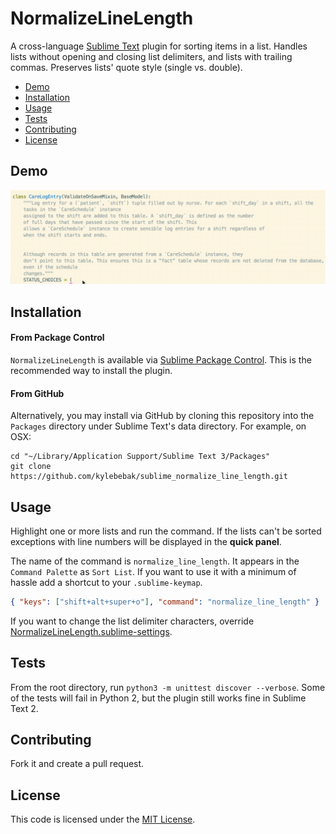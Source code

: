 # NormalizeLineLength
A cross-language [Sublime Text](http://www.sublimetext.com/) plugin for sorting items in a list. Handles lists without opening and closing list delimiters, and lists with trailing commas. Preserves lists' quote style (single vs. double).

- [Demo](#demo)
- [Installation](#installation)
- [Usage](#usage)
- [Tests](#tests)
- [Contributing](#contributing)
- [License](#license)


## Demo
![](https://github.com/kylebebak/sublime_normalize_line_length/blob/master/demo/normalize.gif)


## Installation

#### From Package Control
`NormalizeLineLength` is available via [Sublime Package Control](https://sublime.wbond.net/packages/NormalizeLineLength). This is the recommended way to install the plugin.

#### From GitHub
Alternatively, you may install via GitHub by cloning this repository into the `Packages`
directory under Sublime Text's data directory. For example, on OSX:

```
cd "~/Library/Application Support/Sublime Text 3/Packages"
git clone https://github.com/kylebebak/sublime_normalize_line_length.git
```


## Usage
Highlight one or more lists and run the command. If the lists can't be sorted exceptions with line numbers will be displayed in the __quick panel__.

The name of the command is `normalize_line_length`. It appears in the `Command Palette` as `Sort List`. If you want to use it with a minimum of hassle add a shortcut to your `.sublime-keymap`.

```json
{ "keys": ["shift+alt+super+o"], "command": "normalize_line_length" }
```

If you want to change the list delimiter characters, override [NormalizeLineLength.sublime-settings](./NormalizeLineLength.sublime-settings).


## Tests
From the root directory, run `python3 -m unittest discover --verbose`. Some of the tests will fail in Python 2, but the plugin still works fine in Sublime Text 2.


## Contributing
Fork it and create a pull request.


## License
This code is licensed under the [MIT License](https://opensource.org/licenses/MIT).
